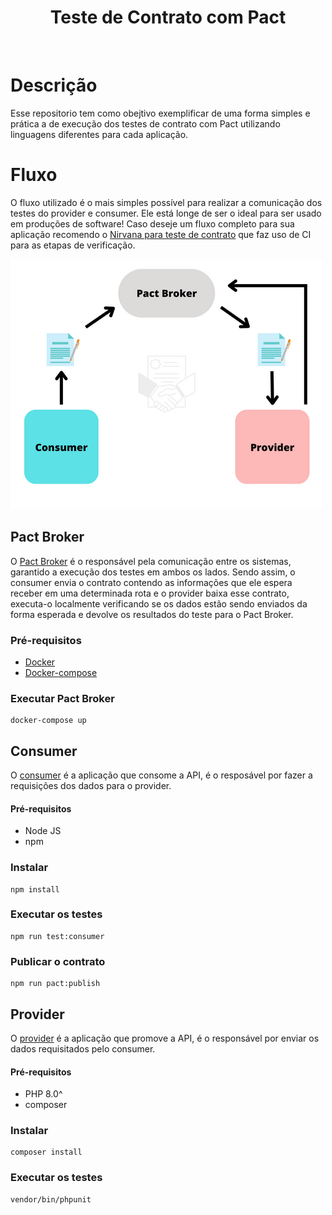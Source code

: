 <div align="center">
  <h1>Teste de Contrato com Pact</h1>
</div>
<br>


# Descrição

Esse repositorio tem como obejtivo exemplificar de uma forma simples e prática a de execução dos testes de contrato com 
Pact utilizando linguagens diferentes para cada aplicação. 


# Fluxo

O fluxo utilizado é o mais simples possível para realizar a comunicação dos testes do provider e consumer. 
Ele está longe de ser o ideal para ser usado em produções de software! 
Caso deseje um fluxo completo para sua aplicação recomendo o 
[Nirvana para teste de contrato](https://github.com/PauloGoncalvesBH/nirvana-teste-de-contrato) que faz uso de CI para as etapas de verificação.  

<img src=".github/fluxo-pact-broker.png" width="500px" height="400px"/>

## Pact Broker
O [Pact Broker](./docker-compose) é o responsável pela comunicação entre os sistemas, garantido a execução dos testes 
em ambos os lados. Sendo assim, o consumer envia o contrato contendo as informações que ele espera receber em uma determinada rota
e o provider baixa esse contrato, executa-o localmente verificando se os dados estão sendo enviados da forma esperada e devolve
os resultados do teste para o Pact Broker.

### Pré-requisitos
- [Docker](https://docs.docker.com/get-docker/)
- [Docker-compose](https://docs.docker.com/compose/install/)

### Executar Pact Broker
 ```
docker-compose up
 ```

## Consumer
O [consumer](./consumer) é a aplicação que consome a API, é o resposável por fazer a requisições dos dados para o provider. 

#### Pré-requisitos
- Node JS
- npm

### Instalar
 ```
 npm install
 ```
### Executar os testes
 ```
 npm run test:consumer
 ```
### Publicar o contrato
 ```
 npm run pact:publish
 ```

## Provider
O [provider](./provider) é a aplicação que promove a API, é o responsável por enviar os dados requisitados pelo consumer.

#### Pré-requisitos
- PHP 8.0^
- composer

### Instalar
 ```
 composer install
 ```

### Executar os testes
 ```
vendor/bin/phpunit
 ```
